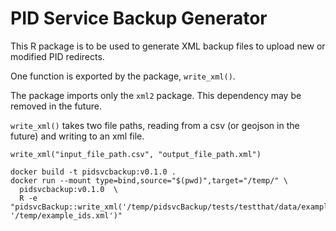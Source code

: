 # PID Service Backup Generator

This R package is to be used to generate XML backup files to upload new or modified PID redirects.

One function is exported by the package, `write_xml()`.

The package imports only the `xml2` package. This dependency may be removed in the future.

`write_xml()` takes two file paths, reading from a csv (or geojson in the future) and writing to an xml file.

```
write_xml("input_file_path.csv", "output_file_path.xml")
```

```
docker build -t pidsvcbackup:v0.1.0 .
docker run --mount type=bind,source="$(pwd)",target="/temp/" \
  pidsvcbackup:v0.1.0  \
  R -e "pidsvcBackup::write_xml('/temp/pidsvcBackup/tests/testthat/data/example_ids.csv', '/temp/example_ids.xml')"
````